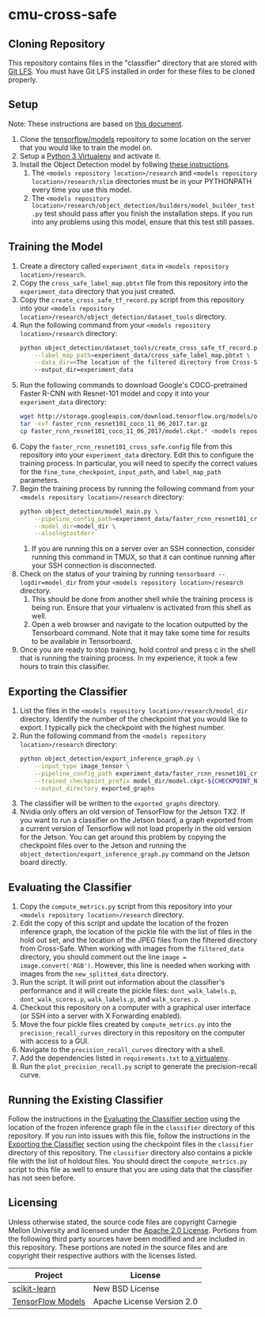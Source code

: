 # cmu-cross-safe

## Cloning Repository
This repository contains files in the "classifier" directory that are stored with [Git LFS](https://git-lfs.github.com). 
You must have Git LFS installed in order for these files to be cloned properly.

## Setup
Note: These instructions are based on 
[this document](https://github.com/tensorflow/models/blob/master/research/object_detection/g3doc/running_pets.md).

1. Clone the [tensorflow/models](https://github.com/tensorflow/models) repository to some location on the 
   server that you would like to train the model on. 
2. Setup a [Python 3 Virtualenv](https://packaging.python.org/guides/installing-using-pip-and-virtualenv) and activate it.
2. Install the Object Detection model by follwing [these instructions](https://github.com/tensorflow/models/blob/master/research/object_detection/g3doc/installation.md).
    1. The `<models repository location>/research` and `<models repository location>/research/slim` directories 
       must be in your PYTHONPATH every time you use this model. 
    2. The `<models repository location>/research/object_detection/builders/model_builder_test.py` test
       should pass after you finish the installation steps. If you run into any problems using this model,
       ensure that this test still passes.
       
## Training the Model
1. Create a directory called `experiment_data` in `<models repository location>/research`.
2. Copy the `cross_safe_label_map.pbtxt` file from this repository into the `experiment_data` directory that you just created.
3. Copy the `create_cross_safe_tf_record.py` script from this repository into your 
   `<models repository location>/research/object_detection/dataset_tools` directory.
4. Run the following command from your `<models repository location>/research` directory:
   ``` bash
   python object_detection/dataset_tools/create_cross_safe_tf_record.py \
       --label_map_path=experiment_data/cross_safe_label_map.pbtxt \
       --data_dir=<The location of the filtered directory from Cross-Safe>
       --output_dir=experiment_data
   ```
5. Run the following commands to download Google's COCO-pretrained Faster R-CNN with Resnet-101 model and copy it into your
   `experiment_data` directory:
   ``` bash
   wget http://storage.googleapis.com/download.tensorflow.org/models/object_detection/faster_rcnn_resnet101_coco_11_06_2017.tar.gz
   tar -xvf faster_rcnn_resnet101_coco_11_06_2017.tar.gz
   cp faster_rcnn_resnet101_coco_11_06_2017/model.ckpt.* <models repository location>/research/experiment_data
   ```
6. Copy the `faster_rcnn_resnet101_cross_safe.config` file from this repository into your `experiment_data` directory. Edit 
   this to configure the
   training process. In particular, you will need to specify the correct values for the `fine_tune_checkpoint`, `input_path`,
   and `label_map_path` parameters.
7. Begin the training process by running the following command from your `<models repository location>/research` directory:
   ``` bash
   python object_detection/model_main.py \
       --pipeline_config_path=experiment_data/faster_rcnn_resnet101_cross_safe.config \
       --model_dir=model_dir \
       --alsologtostderr
   ```
   1. If you are running this on a server over an SSH connection, consider running this command in TMUX, so that it can
      continue running after your SSH connection is disconnected.
8. Check on the status of your training by running `tensorboard --logdir=model_dir` from your 
   `<models repository location>/research` directory.    
   1. This should be done from another shell while the training process is being run. Ensure that your virtualenv is 
      activated from this shell as well.
   2. Open a web browser and navigate to the location outputted by the Tensorboard command. Note that it may take some 
      time for results to be available in Tensorboard.
9. Once you are ready to stop training, hold control and press c in the shell that is running the training process. In my
   experience, it took a few hours to train this classifier.
   
## Exporting the Classifier
1. List the files in the `<models repository location>/research/model_dir` directory. Identify the number of the checkpoint
   that you would like to export. I typically pick the checkpoint with the highest number.
2. Run the following command from the `<models repository location>/research` directory:
   ``` bash
   python object_detection/export_inference_graph.py \
       --input_type image_tensor \
       --pipeline_config_path experiment_data/faster_rcnn_resnet101_cross_safe.config \
       --trained_checkpoint_prefix model_dir/model.ckpt-${CHECKPOINT_NUMBER} \
       --output_directory exported_graphs
   ```
3. The classifier will be written to the `exported_graphs` directory.
4. Nvidia only offers an old version of TensorFlow for the Jetson TX2. If you want to run a classifier on the Jetson board, 
   a graph exported from a current version of Tensorflow will not load properly in the old version for the Jetson. You can 
   get around this problem by copying the checkpoint files over to the Jetson and running the
   `object_detection/export_inference_graph.py` command on the Jetson board directly. 
   
## Evaluating the Classifier
1. Copy the `compute_metrics.py` script from this repository into your `<models repository location>/research` directory.
2. Edit the copy of this script and update the location of the frozen inference graph, the location
   of the pickle file with the list of files in the hold out set, and the location of the JPEG files from the filtered 
   directory from Cross-Safe. When working with images from the `filtered_data` directory, you should comment out the line 
   `image = image.convert('RGB')`. However, this line is needed when working with images from the `new_splitted_data` directory.
3. Run the script. It will print out information about the classifier's performance and it will create the pickle files:
   `dont_walk_labels.p`, `dont_walk_scores.p`, `walk_labels.p`, and `walk_scores.p`.
4. Checkout this repository on a computer with a graphical user interface (or SSH into a server with X Forwarding enabled).
5. Move the four pickle files created by `compute_metrics.py` into the `precision_recall_curves` directory in this
   repository on the computer with access to a GUI. 
5. Navigate to the `precision_recall_curves` directory with a shell. 
6. Add the dependencies listed in `requirements.txt` to 
   [a virtualenv](https://packaging.python.org/guides/installing-using-pip-and-virtualenv/#using-requirements-files).
7. Run the `plot_precision_recall.py` script to generate the precision-recall curve.

## Running the Existing Classifier
Follow the instructions in the [Evaluating the Classifier section](#evaluating-the-classifier) using the location of the 
frozen inference graph file in the `classifier` directory of this repository. If you run into issues with this file, follow
the instructions in the [Exporting the Classifier](#exporting-the-classifier) section using the checkpoint files in the 
`classifier` directory of this repository. The `classifier` directory also contains a pickle file with the list of holdout
files. You should direct the `compute_metrics.py` script to this file as well to ensure that you are using data that the classifier has not seen before.

## Licensing
Unless otherwise stated, the source code files are copyright Carnegie Mellon University and licensed
under the [Apache 2.0 License](./LICENSE).
Portions from the following third party sources have
been modified and are included in this repository.
These portions are noted in the source files and are
copyright their respective authors with
the licenses listed.

| Project                                                      | License                    |
|--------------------------------------------------------------|----------------------------|
| [scikit-learn](https://github.com/scikit-learn/scikit-learn) | New BSD License            |
| [TensorFlow Models](https://github.com/tensorflow/models)    | Apache License Version 2.0 |
